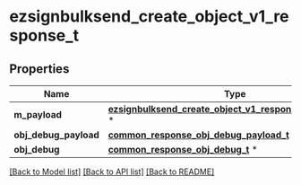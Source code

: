 # ezsignbulksend_create_object_v1_response_t

## Properties
Name | Type | Description | Notes
------------ | ------------- | ------------- | -------------
**m_payload** | [**ezsignbulksend_create_object_v1_response_m_payload_t**](ezsignbulksend_create_object_v1_response_m_payload.md) \* |  | 
**obj_debug_payload** | [**common_response_obj_debug_payload_t**](common_response_obj_debug_payload.md) \* |  | [optional] 
**obj_debug** | [**common_response_obj_debug_t**](common_response_obj_debug.md) \* |  | [optional] 

[[Back to Model list]](../README.md#documentation-for-models) [[Back to API list]](../README.md#documentation-for-api-endpoints) [[Back to README]](../README.md)


